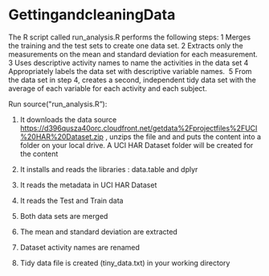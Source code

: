 # GettingandcleaningData




The R script called run_analysis.R performs the following steps:
	1	Merges the training and the test sets to create one data set.
	2	Extracts only the measurements on the mean and standard deviation for each measurement. 
	3	Uses descriptive activity names to name the activities in the data set
	4	Appropriately labels the data set with descriptive variable names. 
	5	From the data set in step 4, creates a second, independent tidy data set with the average of each variable for each activity and each subject.


Run source("run_analysis.R”):

1. It downloads the data source https://d396qusza40orc.cloudfront.net/getdata%2Fprojectfiles%2FUCI%20HAR%20Dataset.zip , unzips the file and and puts the content into a folder on your local drive. A UCI HAR Dataset folder will be created for the content

2. It installs and reads the libraries : data.table and dplyr

3. It reads the metadata in UCI HAR Dataset

4. It reads the Test and Train data

5. Both data sets are merged

6. The mean and standard deviation are extracted

7. Dataset activity names are renamed

8. Tidy data file is created (tiny_data.txt) in your working directory

